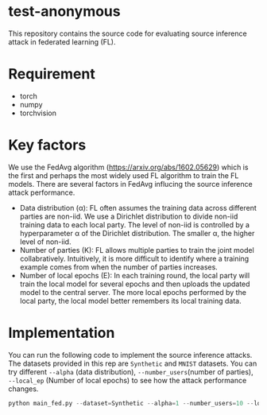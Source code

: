 # test-anonymous
This repository contains the source code for evaluating source inference attack in federated learning (FL). 

# Requirement
* torch
* numpy
* torchvision

# Key factors
We use the FedAvg algorithm (https://arxiv.org/abs/1602.05629) which is the first and perhaps the most widely used FL algorithm to train the FL models. There are several factors in FedAvg influcing the source inference attack performance.

* Data distribution (α): FL often assumes the training data across different parties are non-iid. We use a Dirichlet distribution to divide non-iid training data to each local party. The level of non-iid is controlled by a hyperparameter α of the Dirichlet distribution. The smaller α, the higher level of non-iid.
* Number of parties (K): FL allows multiple parties to train the joint model collabratively. Intuitively, it is more difficult to identify where a training example comes from when the number of parties increases.
* Number of local epochs (E): In each training round, the local party will train the local model for several epochs and then uploads the updated model to the central server. The more local epochs performed by the local party, the local model better remembers its local training data.

# Implementation
You can run the following code to implement the source inference attacks. The datasets provided in this rep are `Synthetic` and `MNIST` datasets. You can try different `--alpha` (data distribution), `--number_users`(number of parties), `--local_ep` (Number of local epochs) to see how the attack performance changes.
```python
python main_fed.py --dataset=Synthetic --alpha=1 --number_users=10 --local_ep=5
```

